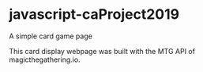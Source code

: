 # javascript-caProject2019
A simple card game page

This card display webpage was built with the MTG API of magicthegathering.io.

